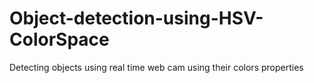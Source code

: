 # Object-detection-using-HSV-ColorSpace
Detecting objects using real time web cam using their colors properties
